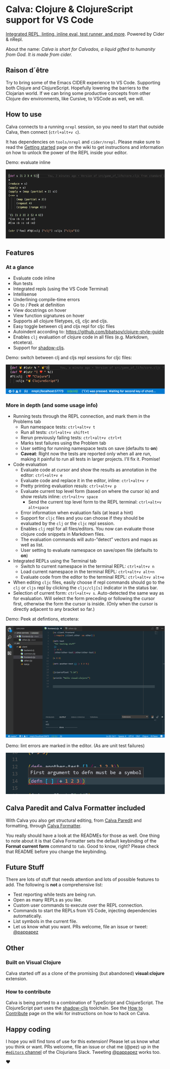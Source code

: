 # Calva: Clojure & ClojureScript support for VS Code

[Integrated REPL, linting, inline eval, test runner, and more](https://marketplace.visualstudio.com/items?itemName=cospaia.clojure4vscode). Powered by Cider & nRepl.

About the name: *Calva is short for Calvados, a liquid gifted to humanity from God. It is made from cider.*


## Raison d´être

Try to bring some of the Emacs CIDER experience to VS Code. Supporting both Clojure and ClojureScript. Hopefully lowering the barriers to the Clojarian world. If we can bring some productive concepts from other Clojure dev environments, like Cursive, to VSCode as well, we will.

## How to use

Calva connects to a running `nrepl` session, so you need to start that outside Calva, then connect (`ctrl+alt+v c`).

It has dependencies on `tools/nrepl` and `cider/nrepl`. Please make sure to read the [Getting started](https://github.com/BetterThanTomorrow/calva/wiki/Getting-Started) page on the wiki to get instructions and information on how to unlock the power of the REPL inside your editor.

Demo: evaluate inline

![Annotate clojure code evaluation!](assets/howto/evaluate.gif)

## Features

### At a glance
- Evaluate code inline
- Run tests
- Integrated repls (using the VS Code Terminal)
- Intellisense
- Underlining compile-time errors
- Go to / Peek at definition
- View docstrings on hover
- View function signatures on hover
- Supports all clojure filetypes, clj, cljc and cljs.
- Easy toggle between clj and cljs repl for cljc files
- Autoindent according to: https://github.com/bbatsov/clojure-style-guide
- Enables `clj` evaluation of clojure code in all files (e.g. Markdown, etcetera).
- Support for [shadow-cljs](http://shadow-cljs.org).

Demo: switch between clj and cljs repl sessions for cljc files:

![CLJC repl switching](/assets/howto/cljc-clj-cljs.gif)

### More in depth (and some usage info)
- Running tests through the REPL connection, and mark them in the Problems tab
  - Run namespace tests: `ctrl+alt+v t`
  - Run all tests: `ctrl+alt+v shift+t`
  - Rerun previously failing tests: `ctrl+alt+v ctrl+t`
  - Marks test failures using the Problem tab
  - User setting for running namespace tests on save (defaults to **on**)
  - **Caveat**: Right now the tests are reported only when all are run, making it painful to run all tests in larger projects. I'll fix it. Promise!
- Code evaluation
  - Evaluate code at cursor and show the results as annotation in the editor: `ctrl+alt+v e`
  - Evaluate code and replace it in the editor, inline: `ctrl+alt+v r`
  - Pretty printing evaluation resuls: `ctrl+alt+v p`
  - Evaluate current top level form (based on where the cursor is) and show resluts inline: `ctrl+alt+v space`
    - Send the current top level form to the REPL terminal: `ctrl+alt+v alt+space`
  - Error information when evaluation fails (at least a hint)
  - Support for `cljc` files and you can choose if they should be evaluated by the `clj` or the `cljc` repl session.
  - Enables `clj` repl for all files/editors. You now can evaluate those clojure code snippets in Markdown files.
  - The evaluation commands will auto-”detect” vectors and maps as well as list.
  - User setting to evaluate namespace on save/open file (defaults to **on**)
- Integrated REPLs using the Terminal tab
  - Switch to current namespace in the terminal REPL: `ctrl+alt+v n`
  - Load current namespace in the terminal REPL: `ctrl+alt+v alt+n`
  - Evaluate code from the editor to the terminal REPL: `ctrl+alt+v alt+e`
- When editing `cljc` files, easily choose if repl commands should go to the `clj` or `cljs` repl by clicking the `cljc/clj[s]` indicator in the status bar.
- Selection of current form: `ctrl+alt+v s`. Auto-detected the same way as for evaluation. Will select the form preceding or following the cursor first, otherwise the form the cursor is inside. (Only when the cursor is directly adjacent to any bracket so far.)

Demo: Peek at defintions, etcetera:

![Features](/assets/howto/features.gif)

Demo: lint errors are marked in the editor. (As are unit test failures)

![underline error](/assets/howto/error.png)

## Calva Paredit and Calva Formatter included

With Calva you also get structural editing, from [Calva Paredit](https://marketplace.visualstudio.com/items?itemName=cospaia.paredit-revived) and formatting, through [Calva Formatter](https://github.com/BetterThanTomorrow/calva-fmt).

You really should have a look at the READMEs for those as well. One thing to note about it is that Calva Formatter sets the default keybinding of the **Format current form** command to `tab`. Good to know, right? Please check that README before you change the keybinding.

## Future Stuff

There are lots of stuff that needs attention and lots of possible features to add. The following is **not** a comprehensive list:

* Test reporting while tests are being run.
* Open as many REPLs as you like.
* Custom user commands to execute over the REPL connection.
* Commands to start the REPLs from VS Code, injecting dependencies automatically.
* List symbols in the current file.
* Let us know what you want. PRs welcome, file an issue or tweet: [@pappapez](https://twitter.com/pappapez)

## Other

### Built on Visual Clojure

Calva started off as a clone of the promising (but abandoned) **visual:clojure** extension.

### How to contribute

Calva is being ported to a combination of TypeScript and ClojureScript. The ClojureScript part uses the [shadow-cljs](http://shadow-cljs.org) toolchain. See the [How to Contribute](https://github.com/BetterThanTomorrow/calva/wiki/How-to-Contribute) page on the wiki for instructions on how to hack on Calva.

## Happy coding

I hope you will find tons of use for this extension! Please let us know what you think or want. PRs welcome, file an issue or chat me (@pez) up in the [`#editors` channel](https://clojurians.slack.com/messages/editors/) of the Clojurians Slack. Tweeting [@pappapez](https://twitter.com/pappapez) works too.

❤️